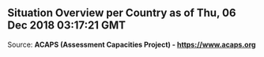 ## Situation Overview per Country as of Thu, 06 Dec 2018 03:17:21 GMT

Source: **ACAPS (Assessment Capacities Project) - https://www.acaps.org**